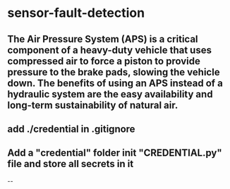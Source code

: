 # sensor-fault-detection
The Air Pressure System (APS) is a critical component of a heavy-duty vehicle that uses compressed air to force a piston to provide pressure to the brake pads, slowing the vehicle down. The benefits of using an APS instead of a hydraulic system are the easy availability and long-term sustainability of natural air.
--
## add ./credential in .gitignore
## Add a "credential" folder init "CREDENTIAL.py" file and store all secrets in it

--